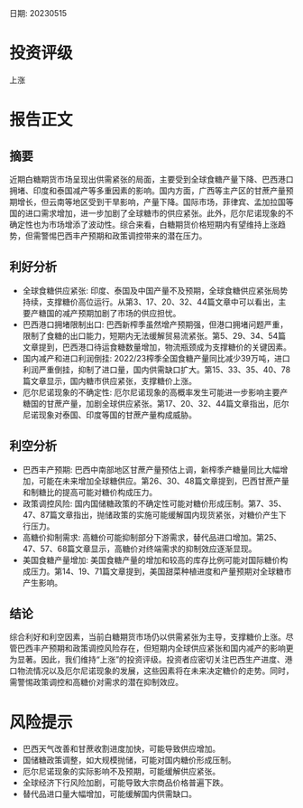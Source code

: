 
日期: 20230515

# 投资评级

上涨

# 报告正文

## 摘要

近期白糖期货市场呈现出供需紧张的局面，主要受到全球食糖产量下降、巴西港口拥堵、印度和泰国减产等多重因素的影响。国内方面，广西等主产区的甘蔗产量预期增长，但云南等地区受到干旱影响，产量下降。国际市场，菲律宾、孟加拉国等国的进口需求增加，进一步加剧了全球糖市的供应紧张。此外，厄尔尼诺现象的不确定性也为市场增添了波动性。综合来看，白糖期货价格短期内有望维持上涨趋势，但需警惕巴西丰产预期和政策调控带来的潜在压力。

## 利好分析

* 全球食糖供应紧张: 印度、泰国及中国产量不及预期，全球食糖供应紧张局势持续，支撑糖价高位运行。从第3、17、20、32、44篇文章中可以看出，主要产糖国的减产预期加剧了市场的供应担忧。
* 巴西港口拥堵限制出口: 巴西新榨季虽然增产预期强，但港口拥堵问题严重，限制了食糖的出口能力，短期内无法缓解贸易流紧张。第5、29、34、54篇文章提到，巴西港口待运食糖数量增加，物流瓶颈成为支撑糖价的关键因素。
* 国内减产和进口利润倒挂: 2022/23榨季全国食糖产量同比减少39万吨，进口利润严重倒挂，抑制了进口量，国内供需缺口扩大。第15、33、35、40、78篇文章显示，国内糖市供应紧张，支撑糖价上涨。
* 厄尔尼诺现象的不确定性: 厄尔尼诺现象的高概率发生可能进一步影响主要产糖国的甘蔗产量，加剧全球供应紧张。第17、20、32、44篇文章指出，厄尔尼诺现象对泰国、印度等国的甘蔗产量构成威胁。

## 利空分析

* 巴西丰产预期: 巴西中南部地区甘蔗产量预估上调，新榨季产糖量同比大幅增加，可能在未来增加全球糖供应。第26、30、48篇文章提到，巴西甘蔗产量和制糖比的提高可能对糖价构成压力。
* 政策调控风险: 国内国储糖政策的不确定性可能对糖价形成压制。第7、35、47、87篇文章指出，抛储政策的实施可能缓解国内现货紧张，对糖价产生下行压力。
* 高糖价抑制需求: 高糖价可能抑制部分下游需求，替代品进口增加。第25、47、57、68篇文章显示，高糖价对终端需求的抑制效应逐渐显现。
* 美国食糖产量增加: 美国食糖产量的增加和较高的库存比例可能对国际糖价构成压力。第14、19、71篇文章提到，美国甜菜种植进度和产量预期对全球糖市产生影响。

## 结论

综合利好和利空因素，当前白糖期货市场仍以供需紧张为主导，支撑糖价上涨。尽管巴西丰产预期和政策调控风险存在，但短期内全球供应紧张和国内减产的影响更为显著。因此，我们维持“上涨”的投资评级。投资者应密切关注巴西生产进度、港口物流情况以及厄尔尼诺现象的发展，这些因素将在未来决定糖价的走势。同时，需警惕政策调控和高糖价对需求的潜在抑制效应。

# 风险提示

* 巴西天气改善和甘蔗收割进度加快，可能导致供应增加。
* 国储糖政策调整，如大规模抛储，可能对国内糖价形成压制。
* 厄尔尼诺现象的实际影响不及预期，可能缓解供应紧张。
* 全球经济下行风险加剧，可能导致大宗商品价格普遍下跌。
* 替代品进口量大幅增加，可能缓解国内供需缺口。
